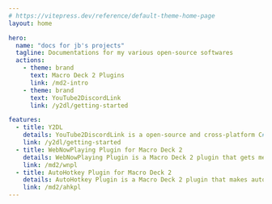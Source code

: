 ```yaml
---
# https://vitepress.dev/reference/default-theme-home-page
layout: home

hero:
  name: "docs for jb's projects"
  tagline: Documentations for my various open-source softwares
  actions:
    - theme: brand
      text: Macro Deck 2 Plugins
      link: /md2-intro
    - theme: brand
      text: YouTube2DiscordLink
      link: /y2dl/getting-started

features:
  - title: Y2DL
    details: YouTube2DiscordLink is a open-source and cross-platform C# application that gets YouTube data from a channel, and sends it to Discord using either a bot or a webhook.
    link: /y2dl/getting-started
  - title: WebNowPlaying Plugin for Macro Deck 2
    details: WebNowPlaying Plugin is a Macro Deck 2 plugin that gets media information from media players.
    link: /md2/wnpl
  - title: AutoHotkey Plugin for Macro Deck 2
    details: AutoHotkey Plugin is a Macro Deck 2 plugin that makes automation easier by integrating AutoHotkey in Macro Deck.
    link: /md2/ahkpl
---
```


